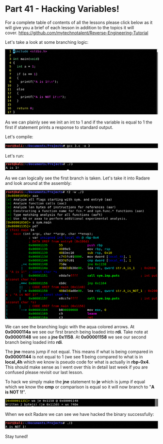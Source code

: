 # Part 41 - Hacking Variables!

For a complete table of contents of all the lessons please click below as it will give you a brief of each lesson in addition to the topics it will cover.&nbsp;https://github.com/mytechnotalent/Reverse-Engineering-Tutorial

Let's take a look at some branching logic:

<div class="slate-resizable-image-embed slate-image-embed__resize-full-width"><img src="imgs/285010930.jpg"/></div>

As we can plainly see we init an int to 1 and if the variable is equal to 1 the first if statement prints a response to standard output.

Let's compile:

<div class="slate-resizable-image-embed slate-image-embed__resize-full-width"><img src="imgs/87926323.jpg"/></div>

Let's run:

<div class="slate-resizable-image-embed slate-image-embed__resize-full-width"><img src="imgs/993421003.jpg"/></div>

As we can logically see the first branch is taken. Let's take it into Radare and look around at the assembly:

<div class="slate-resizable-image-embed slate-image-embed__resize-full-width"><img src="imgs/957002226.jpg"/></div>

We can see the branching logic with the aqua colored arrows. At __0x0000114a__ we see our first branch being loaded into __rdi__. Take note at __0x00001148__ we see a __jne 0x1158__. At __0x00001158__ we see our second branch being loaded into __rdi__.

The __jne__ means jump if not equal. This means if what is being compared in __0x00001144__ is not equal to 1 (we see __1__ being compared to what is in __local\_4h__ which we know is pseudo code for what is actually in __rbp-0x4__. This should make sense as I went over this in detail last week if you are confused please revisit our last lesson.

To hack we simply make the __jne__ statement to __je__ which is jump if equal which we know the __cmp__ or comparison is equal so it will now branch to "__A is NOT 1!__".

<div class="slate-resizable-image-embed slate-image-embed__resize-full-width"><img src="imgs/65599425.jpg"/></div>

When we exit Radare we can see we have hacked the binary successfully:

<div class="slate-resizable-image-embed slate-image-embed__resize-full-width"><img src="imgs/442337637.jpg"/></div>

Stay tuned!